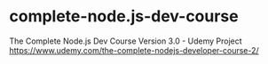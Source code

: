 # complete-node.js-dev-course
The Complete Node.js Dev Course  Version 3.0 - Udemy Project
https://www.udemy.com/the-complete-nodejs-developer-course-2/
